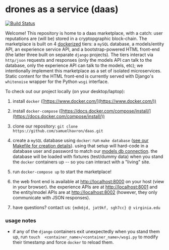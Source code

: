 # drones as a service (daas) 
[![Build Status](https://travis-ci.org/samuelhavron/daas.svg?branch=master)](https://travis-ci.org/samuelhavron/daas)

Welcome! This repository is home to a daas marketplace, with a catch: user
reputations are (will be) stored in a cryptopgraphic block-chain. The marketplace is built on 4
[dockerized](https://www.docker.com/what-docker) tiers: a `mySQL` database, a models/entity API,
an experience service API, and a bootstrap-powered HTML front-end (the latter
three built on separate `django` projects). The tiers interact via `http/json`
requests and responses (only the models API can talk to the database, only the experience API
can talk to the models, etc); we intentionally implement this marketplace as a set
of isolated microservices. Static content for the HTML front-end is currently
served with Django's `whitenoise` wrapper for the Python `wsgi` interface.

To check out our project locally (on your desktop/laptop):

1. install `docker` ([https://www.docker.com/](https://www.docker.com/))

2. install `docker-compose` ([https://docs.docker.com/compose/install/](https://docs.docker.com/compose/install/))

3. clone our repository: `git clone https://github.com/samuelhavron/daas.git`

4. create a `mySQL` database using `docker`: run `make database`
([see our Makefile for creation details](https://github.com/samuelhavron/daas/blob/master/Makefile)).
using that setup will hard-code in a database user and password to match our [models db
connection](https://github.com/samuelhavron/daas/blob/master/models/models/settings.py#L97-L105).
the database will be loaded with fixtures (test/dummy data) when you stand the
`docker` containers up -- so you can interact with a "living" site.

5. run `docker-compose up` to start the marketplace!

6. the web front end is available at [http://localhost:8000](http:localhost:8000) 
on your host (view in your browser). the experience
APIs are at [http://localhost:8001](http://localhost:8001) and 
the entity/model APIs are at [http://localhost:8002](http://localhost:8002) 
(however, they only communicate with JSON responses).

7. have questions? contact us: `{mdk6jd, jat9kf, sgh7cc} @ virginia.edu`

### usage notes
* if any of the `django` containers exit unexpectedly when you stand them up, run `touch 
<container_name>/<container_name>/wsgi.py` to modify their timestamp and force
`docker` to reload them.
